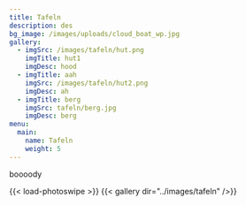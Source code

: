 ```yaml
---
title: Tafeln
description: des
bg_image: /images/uploads/cloud_boat_wp.jpg
gallery:
  - imgSrc: /images/tafeln/hut.png
    imgTitle: hut1
    imgDesc: hood
  - imgTitle: aah
    imgSrc: /images/tafeln/hut2.png
    imgDesc: ah
  - imgTitle: berg
    imgSrc: tafeln/berg.jpg
    imgDesc: berg
menu:
  main:
    name: Tafeln
    weight: 5
---
```

boooody


{{< load-photoswipe >}}
{{< gallery dir="../images/tafeln" />}}



